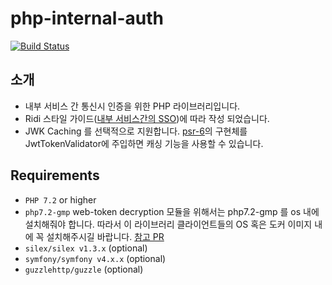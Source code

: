# php-internal-auth

[![Build Status](https://travis-ci.org/ridi/php-internal-auth.svg?branch=master)](https://travis-ci.org/ridi/php-internal-auth)

## 소개
- 내부 서비스 간 통신시 인증을 위한 PHP 라이브러리입니다.
- Ridi 스타일 가이드([내부 서비스간의 SSO](https://github.com/ridi/style-guide/blob/master/API.md#%EB%82%B4%EB%B6%80-%EC%84%9C%EB%B9%84%EC%8A%A4%EA%B0%84%EC%9D%98-sso))에 따라 작성 되었습니다.
- JWK Caching 를 선택적으로 지원합니다. [psr-6](https://www.php-fig.org/psr/psr-6/)의 구현체를 JwtTokenValidator에 주입하면 캐싱 기능을 사용할 수 있습니다. 

## Requirements

- `PHP 7.2` or higher
- `php7.2-gmp` web-token decryption 모듈을 위해서는 php7.2-gmp 를 os 내에 설치해줘야 합니다. 
따라서 이 라이브러리 클라이언트들의 OS 혹은 도커 이미지 내에 꼭 설치해주시길 바랍니다. [참고 PR](https://github.com/ridibooks-docker/viewer-php/pull/1)
- `silex/silex v1.3.x` (optional)
- `symfony/symfony v4.x.x` (optional)
- `guzzlehttp/guzzle` (optional)


